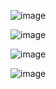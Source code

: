 ![image](https://github.com/yangshiteng/Data-Science-Learning-Path/assets/60442877/4e3d8977-3d0a-4eb6-bda3-e5e44fb82ba9)

![image](https://github.com/yangshiteng/Data-Science-Learning-Path/assets/60442877/716ae5a6-677b-4b9f-beb0-de85d96b6fa1)

![image](https://github.com/yangshiteng/Data-Science-Learning-Path/assets/60442877/7e5fbca7-aa8f-480e-afea-b75caf3e32e5)

![image](https://github.com/yangshiteng/Data-Science-Learning-Path/assets/60442877/2c456e35-24c0-4f78-a5fb-e0c91b822b6b)
